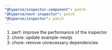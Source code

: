 ```yaml
---
"@hyperse/inspector-component": patch
"@hyperse/next-inspector": patch
"@hyperse/inspector": patch
---
```


1. perf: improve the performance of the inspector
2. chore: update example-nextjs
3. chore: remove unnecessary dependencies
